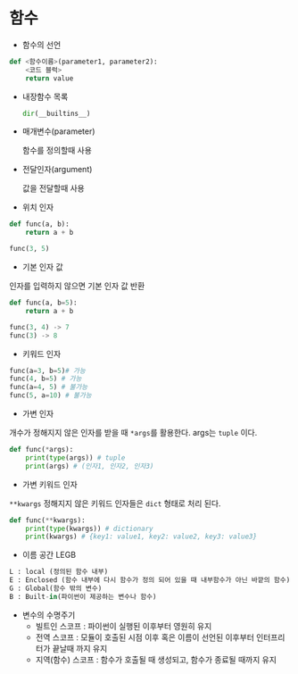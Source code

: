 # 함수

* 함수의 선언

```python
def <함수이름>(parameter1, parameter2):
    <코드 블럭>
    return value
```



- 내장함수 목록

  ```python
  dir(__builtins__)
  ```

* 매개변수(parameter)

  함수를 정의할때 사용

* 전달인자(argument)

  값을 전달할때 사용



*  위치 인자

```python
def func(a, b):
    return a + b

func(3, 5)
```



* 기본 인자 값

인자를 입력하지 않으면 기본 인자 값 반환

```python
def func(a, b=5):
    return a + b

func(3, 4) -> 7
func(3) -> 8
```





- 키워드 인자

```python
func(a=3, b=5)# 가능
func(4, b=5) # 가능
func(a=4, 5) # 불가능
func(5, a=10) # 불가능
```



* 가변 인자

개수가 정해지지 않은 인자를 받을 때 `*args`를 활용한다. args는 `tuple` 이다.

```python
def func(*args):
    print(type(args)) # tuple
    print(args) # (인자1, 인자2, 인자3)
```



* 가변 키워드 인자

`**kwargs` 정해지지 않은 키워드 인자들은 `dict` 형태로 처리 된다.

```python
def func(**kwargs):
    print(type(kwargs)) # dictionary
    print(kwargs) # {key1: value1, key2: value2, key3: value3}
```



- 이름 공간 LEGB

```python
L : local (정의된 함수 내부)
E : Enclosed (함수 내부에 다시 함수가 정의 되어 있을 때 내부함수가 아닌 바깥의 함수)
G : Global(함수 밖의 변수)
B : Built-in(파이썬이 제공하는 변수나 함수)
```



* 변수의 수명주기
  * 빌트인 스코프 : 파이썬이 실행된 이후부터 영원히 유지
  * 전역 스코프 : 모듈이 호출된 시점 이후 혹은 이름이 선언된 이후부터 인터프리터가 끝날때 까지 유지
  * 지역(함수) 스코프 : 함수가 호출될 때 생성되고, 함수가 종료될 때까지 유지